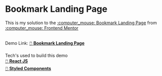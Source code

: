 <h1>Bookmark Landing Page</h1>
This is my solution to the <a href="https://www.frontendmentor.io/challenges/bookmark-landing-page-5d0b588a9edda32581d29158">:computer_mouse: Bookmark Landing Page</a> from <a href="https://www.frontendmentor.io/">:computer_mouse: Frontend Mentor</a> 
<br>
<br>

Demo Link: <a href="https://bookmarkerlp-frontendmentor.netlify.app/">:computer_mouse: <b>Bookmark Landing Page</b></a> 
<br>
<br>
Tech's used to build this demo
<br>
<a href="https://reactjs.org/">:computer_mouse: <b>React JS</b></a><br>
<a href="https://styled-components.com/">:computer_mouse: <b>Styled Components</b></a><br>
